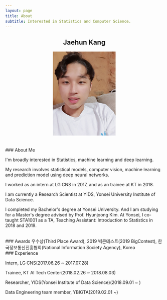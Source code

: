 ```yaml
---
layout: page
title: About
subtitle: Interested in Statistics and Computer Science.
---
```


## <center>Jaehun Kang</center>

<center><img src = '/img/about.jpg' width="200"/></center>    

<br>
<br>
### About Me

I'm broadly interested in Statistics, machine learning and deep learning.

My research involves statistical models, computer vision, machine learning and prediction model using deep neural networks.

I worked as an intern at LG CNS in 2017, and as an trainee at KT in 2018.

I am currently a Research Scientist at YIDS, Yonsei University Institute of Data Science.

I completed my Bachelor's degree at Yonsei University. And I am studying for a Master's degree advised by Prof. Hyunjoong Kim. At Yonsei, I co-taught STA1001 as a TA, Teaching Assistant: Introduction to Statistics in 2018 and 2019.

<br>
### Awards
우수상(Third Place Award), 2019 빅콘테스트(2019 BigContest), 한국정보통신진흥협회(National Information Society Agency), Korea

<br>
### Experience

Intern, LG CNS(2017.06.26 ~ 2017.07.28)

Trainee, KT AI Tech Center(2018.02.26 ~ 2018.08.03)

Researcher, YIDS(Yonsei Institute of Data Science)(2018.09.01 ~ )

Data Engineering team member, YBIGTA(2019.02.01 ~)
